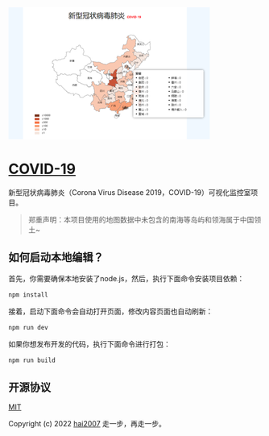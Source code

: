 <p>
    <img src='./view.png' />
</p>

# [COVID-19](https://hai2007.github.io/COVID-19/)
新型冠状病毒肺炎（Corona Virus Disease 2019，COVID-19）可视化监控室项目。

> 郑重声明：本项目使用的地图数据中未包含的南海等岛屿和领海属于中国领土~

## 如何启动本地编辑？

首先，你需要确保本地安装了node.js，然后，执行下面命令安装项目依赖：

```bash
npm install
```

接着，启动下面命令会自动打开页面，修改内容页面也自动刷新：

```bash
npm run dev
```

如果你想发布开发的代码，执行下面命令进行打包：

```bash
npm run build
```

开源协议
---------------------------------------
[MIT](https://github.com/hai2007/COVID-19/blob/master/LICENSE)

Copyright (c) 2022 [hai2007](https://hai2007.gitee.io/sweethome/) 走一步，再走一步。
